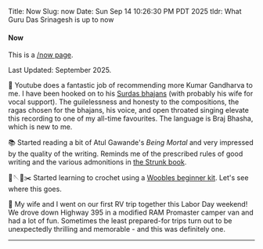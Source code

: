 Title: Now
Slug: now
Date: Sun Sep 14 10:26:30 PM PDT 2025
tldr: What Guru Das Srinagesh is up to now

<h4> Now </h4>

This is a [/now page](https://nownownow.com/about).

Last Updated: September 2025.

🎵 Youtube does a fantastic job of recommending more Kumar Gandharva to me. I have
been hooked on to his [Surdas bhajans][surdas] (with probably his wife for vocal
support). The guilelessness and honesty to the compositions, the ragas chosen for the
bhajans, his voice, and open throated singing elevate this recording to one of my
all-time favourites. The language is Braj Bhasha, which is new to me.

📚 Started reading a bit of Atul Gawande's _Being Mortal_ and very impressed by the
quality of the writing. Reminds me of the prescribed rules of good writing and the
various admonitions in [the Strunk book][strunk].

🧵🪡🧶✂️  Started learning to crochet using a [Woobles beginner kit][woobles]. Let's
see where this goes.

🚐 My wife and I went on our first RV trip together this Labor Day weekend! We drove
down Highway 395 in a modified RAM Promaster camper van and had a lot of fun.
Sometimes the least prepared-for trips turn out to be unexpectedly thrilling and
memorable - and this was definitely one.

[surdas]: https://www.youtube.com/watch?v=TfDEpJrJv4k
[strunk]: https://en.wikipedia.org/wiki/The_Elements_of_Style
[woobles]: https://thewoobles.com/collections/beginner-crochet-kits/products/bunny-crochet-kit

---
